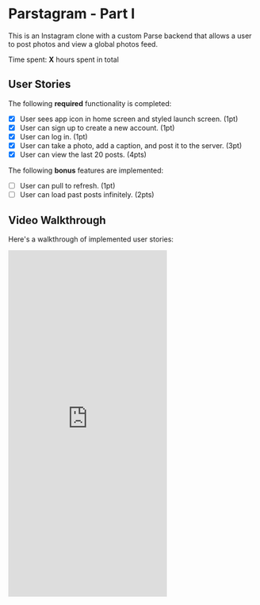 # Parstagram - Part I

This is an Instagram clone with a custom Parse backend that allows a user to post photos and view a global photos feed.

Time spent: **X** hours spent in total

## User Stories

The following **required** functionality is completed:

- [x] User sees app icon in home screen and styled launch screen. (1pt)
- [x] User can sign up to create a new account. (1pt)
- [x] User can log in. (1pt)
- [x] User can take a photo, add a caption, and post it to the server. (3pt)
- [x] User can view the last 20 posts. (4pts)

The following **bonus** features are implemented:

- [ ] User can pull to refresh. (1pt)
- [ ] User can load past posts infinitely. (2pts)

## Video Walkthrough

Here's a walkthrough of implemented user stories:
<iframe src='https://gfycat.com/ifr/AcrobaticElderlyDolphin' frameborder='0' scrolling='no' allowfullscreen width='320' height='700'></iframe>
